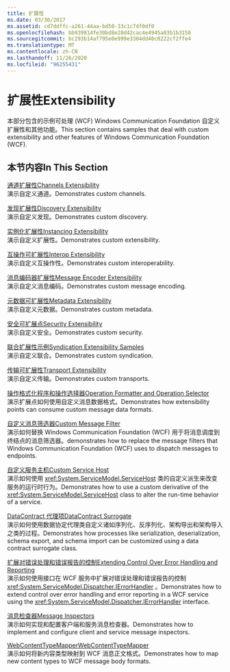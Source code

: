 ```yaml
---
title: 扩展性
ms.date: 03/30/2017
ms.assetid: cd7ddffc-a261-44aa-bd50-33c1c74f0df0
ms.openlocfilehash: bb939814fe30bd8e28d42cac4e4945a83b1b3158
ms.sourcegitcommit: bc293b14af795e0e999e3304dd40c0222cf2ffe4
ms.translationtype: MT
ms.contentlocale: zh-CN
ms.lasthandoff: 11/26/2020
ms.locfileid: "96255431"
---
```

# <a name="extensibility"></a><span data-ttu-id="7b90b-102">扩展性</span><span class="sxs-lookup"><span data-stu-id="7b90b-102">Extensibility</span></span>

<span data-ttu-id="7b90b-103">本部分包含的示例可处理 (WCF) Windows Communication Foundation 自定义扩展性和其他功能。</span><span class="sxs-lookup"><span data-stu-id="7b90b-103">This section contains samples that deal with custom extensibility and other features of Windows Communication Foundation (WCF).</span></span>  
  
## <a name="in-this-section"></a><span data-ttu-id="7b90b-104">本节内容</span><span class="sxs-lookup"><span data-stu-id="7b90b-104">In This Section</span></span>  

 [<span data-ttu-id="7b90b-105">通道扩展性</span><span class="sxs-lookup"><span data-stu-id="7b90b-105">Channels Extensibility</span></span>](channels-extensibility.md)  
 <span data-ttu-id="7b90b-106">演示自定义通道。</span><span class="sxs-lookup"><span data-stu-id="7b90b-106">Demonstrates custom channels.</span></span>  
  
 <span data-ttu-id="7b90b-107">[发现扩展性](/previous-versions/dotnet/netframework-4.0/dd807503(v%3dvs.100))</span><span class="sxs-lookup"><span data-stu-id="7b90b-107">[Discovery Extensibility](/previous-versions/dotnet/netframework-4.0/dd807503(v%3dvs.100))</span></span>  
 <span data-ttu-id="7b90b-108">演示自定义发现。</span><span class="sxs-lookup"><span data-stu-id="7b90b-108">Demonstrates custom discovery.</span></span>  
  
 [<span data-ttu-id="7b90b-109">实例化扩展性</span><span class="sxs-lookup"><span data-stu-id="7b90b-109">Instancing Extensibility</span></span>](instancing-extensibility.md)  
 <span data-ttu-id="7b90b-110">演示自定义扩展性。</span><span class="sxs-lookup"><span data-stu-id="7b90b-110">Demonstrates custom extensibility.</span></span>  
  
 [<span data-ttu-id="7b90b-111">互操作可扩展性</span><span class="sxs-lookup"><span data-stu-id="7b90b-111">Interop Extensibility</span></span>](interop-extensibility.md)  
 <span data-ttu-id="7b90b-112">演示自定义互操作性。</span><span class="sxs-lookup"><span data-stu-id="7b90b-112">Demonstrates custom interoperability.</span></span>  
  
 [<span data-ttu-id="7b90b-113">消息编码器扩展性</span><span class="sxs-lookup"><span data-stu-id="7b90b-113">Message Encoder Extensibility</span></span>](message-encoder-extensibility.md)  
 <span data-ttu-id="7b90b-114">演示自定义消息编码。</span><span class="sxs-lookup"><span data-stu-id="7b90b-114">Demonstrates custom message encoding.</span></span>  
  
 [<span data-ttu-id="7b90b-115">元数据可扩展性</span><span class="sxs-lookup"><span data-stu-id="7b90b-115">Metadata Extensibility</span></span>](metadata-extensibility.md)  
 <span data-ttu-id="7b90b-116">演示自定义元数据。</span><span class="sxs-lookup"><span data-stu-id="7b90b-116">Demonstrates custom metadata.</span></span>  
  
 [<span data-ttu-id="7b90b-117">安全可扩展点</span><span class="sxs-lookup"><span data-stu-id="7b90b-117">Security Extensibility</span></span>](security-extensibility.md)  
 <span data-ttu-id="7b90b-118">演示自定义安全。</span><span class="sxs-lookup"><span data-stu-id="7b90b-118">Demonstrates custom security.</span></span>  
  
 [<span data-ttu-id="7b90b-119">联合扩展性示例</span><span class="sxs-lookup"><span data-stu-id="7b90b-119">Syndication Extensibility Samples</span></span>](syndication-extensibility-samples.md)  
 <span data-ttu-id="7b90b-120">演示自定义联合。</span><span class="sxs-lookup"><span data-stu-id="7b90b-120">Demonstrates custom syndication.</span></span>  
  
 [<span data-ttu-id="7b90b-121">传输可扩展性</span><span class="sxs-lookup"><span data-stu-id="7b90b-121">Transport Extensibility</span></span>](transport-extensibility.md)  
 <span data-ttu-id="7b90b-122">演示自定义传输。</span><span class="sxs-lookup"><span data-stu-id="7b90b-122">Demonstrates custom transports.</span></span>
  
 [<span data-ttu-id="7b90b-123">操作格式化程序和操作选择器</span><span class="sxs-lookup"><span data-stu-id="7b90b-123">Operation Formatter and Operation Selector</span></span>](operation-formatter-and-operation-selector.md)  
 <span data-ttu-id="7b90b-124">演示扩展点如何使用自定义消息数据格式。</span><span class="sxs-lookup"><span data-stu-id="7b90b-124">Demonstrates how extensibility points can consume custom message data formats.</span></span>  
  
 [<span data-ttu-id="7b90b-125">自定义消息筛选器</span><span class="sxs-lookup"><span data-stu-id="7b90b-125">Custom Message Filter</span></span>](custom-message-filter.md)  
 <span data-ttu-id="7b90b-126">演示如何替换 Windows Communication Foundation (WCF) 用于将消息调度到终结点的消息筛选器。</span><span class="sxs-lookup"><span data-stu-id="7b90b-126">demonstrates how to replace the message filters that Windows Communication Foundation (WCF) uses to dispatch messages to endpoints.</span></span>  
  
 [<span data-ttu-id="7b90b-127">自定义服务主机</span><span class="sxs-lookup"><span data-stu-id="7b90b-127">Custom Service Host</span></span>](custom-service-host.md)  
 <span data-ttu-id="7b90b-128">演示如何使用 <xref:System.ServiceModel.ServiceHost> 类的自定义派生来改变服务的运行时行为。</span><span class="sxs-lookup"><span data-stu-id="7b90b-128">Demonstrates how to use a custom derivative of the <xref:System.ServiceModel.ServiceHost> class to alter the run-time behavior of a service.</span></span>  
  
 [<span data-ttu-id="7b90b-129">DataContract 代理项</span><span class="sxs-lookup"><span data-stu-id="7b90b-129">DataContract Surrogate</span></span>](datacontract-surrogate.md)  
 <span data-ttu-id="7b90b-130">演示如何使用数据协定代理类自定义诸如序列化、反序列化、架构导出和架构导入之类的过程。</span><span class="sxs-lookup"><span data-stu-id="7b90b-130">Demonstrates how processes like serialization, deserialization, schema export, and schema import can be customized using a data contract surrogate class.</span></span>  
  
 [<span data-ttu-id="7b90b-131">扩展对错误处理和错误报告的控制</span><span class="sxs-lookup"><span data-stu-id="7b90b-131">Extending Control Over Error Handling and Reporting</span></span>](extending-control-over-error-handling-and-reporting.md)  
 <span data-ttu-id="7b90b-132">演示如何使用接口在 WCF 服务中扩展对错误处理和错误报告的控制 <xref:System.ServiceModel.Dispatcher.IErrorHandler> 。</span><span class="sxs-lookup"><span data-stu-id="7b90b-132">Demonstrates how to extend control over error handling and error reporting in a WCF service using the <xref:System.ServiceModel.Dispatcher.IErrorHandler> interface.</span></span>  
  
 [<span data-ttu-id="7b90b-133">消息检查器</span><span class="sxs-lookup"><span data-stu-id="7b90b-133">Message Inspectors</span></span>](message-inspectors.md)  
 <span data-ttu-id="7b90b-134">演示如何实现和配置客户端和服务消息检查器。</span><span class="sxs-lookup"><span data-stu-id="7b90b-134">Demonstrates how to implement and configure client and service message inspectors.</span></span>  
  
 [<span data-ttu-id="7b90b-135">WebContentTypeMapper</span><span class="sxs-lookup"><span data-stu-id="7b90b-135">WebContentTypeMapper</span></span>](webcontenttypemapper-sample.md)  
 <span data-ttu-id="7b90b-136">演示如何将新内容类型映射到 WCF 消息正文格式。</span><span class="sxs-lookup"><span data-stu-id="7b90b-136">Demonstrates how to map new content types to WCF message body formats.</span></span>

